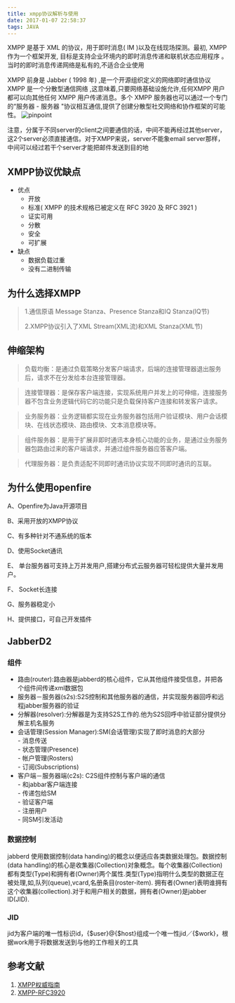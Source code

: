 ```yaml
---
title: xmpp协议解析与使用
date: 2017-01-07 22:58:37
tags: JAVA
---
```

XMPP 是基于 XML 的协议，用于即时消息( IM )以及在线现场探测。最初, XMPP 作为一个框架开发, 目标是支持企业环境内的即时消息传递和联机状态应用程序 。当时的即时消息传递网络是私有的,不适合企业使用

XMPP 前身是 Jabber ( 1998 年) ,是一个开源组织定义的网络即时通信协议XMPP 是一个分散型通信网络 ,这意味着,只要网络基础设施允许,任何XMPP 用户都可以向其他任何 XMPP 用户传递消息。多个 XMPP 服务器也可以通过一个专门的“服务器 - 服务器 "协议相互通信,提供了创建分散型社交网络和协作框架的可能性。
![pinpoint](http://7xkrul.com1.z1.glb.clouddn.com/XMPP%E6%9E%B6%E6%9E%84.png "图1 xmpp通用框架")
<!-- more -->
注意，分属于不同server的client之间要通信的话，中间不能再经过其他server，这2个server必须直接通信。对于XMPP来说，server不能象email server那样，中间可以经过若干个server才能把邮件发送到目的地
## XMPP协议优缺点
- 优点 
   - 开放 
   - 标准( XMPP 的技术规格已被定义在 RFC 3920 及 RFC 3921 ) 
   - 证实可用 
   - 分散 
   - 安全 
   - 可扩展 
- 缺点 
   - 数据负载过重 
   - 没有二进制传输

## 为什么选择XMPP
>1.通信原语  Message Stanza、Presence Stanza和IQ Stanza(IQ节)
>
>2.XMPP协议引入了XML Stream(XML流)和XML Stanza(XML节)
>
>

## 伸缩架构
> 负载均衡：是通过负载策略分发客户端请求，后端的连接管理器退出服务后，请求不在分发给本台连接管理器。

> 连接管理器：是保存客户端连接，实现系统用户并发上的可伸缩，连接服务器不包含业务逻辑代码它的功能只是负载保持客户连接和转发客户请求。

>业务服务器：业务逻辑都实现在业务服务器包括用户验证模块、用户会话模块、在线状态模块、路由模块、文本消息模块等。

>组件服务器：是用于扩展非即时通讯本身核心功能的业务，是通过业务服务器包路由过来的客户端请求，并通过组件服务器应答客户端。

>代理服务器：是负责适配不同即时通讯协议实现不同即时通讯的互联。

## 为什么使用openfire
A、Openfire为Java开源项目

B、采用开放的XMPP协议

C、有多种针对不通系统的版本

D、使用Socket通讯

E、 单台服务器可支持上万并发用户,搭建分布式云服务器可轻松提供大量并发用户。

F、 Socket长连接

G、服务器稳定小

H、提供接口，可自己开发插件 

## JabberD2

### 组件

- 路由(router):路由器是jabberd的核心组件，它从其他组件接受信息，并把各个组件间传递xml数据包
- 服务器－服务器(s2s):S2S控制和其他服务器的通信，并实现服务器回呼和远程jabber服务器的验证
- 分解器(resolver):分解器是为支持S2S工作的.他为S2S回呼中验证部分提供分解主机名服务
- 会话管理(Session Manager):SM(会话管理)实现了即时消息的大部分  
      - 消息传送  
      - 状态管理(Presence)  
      - 帐户管理(Rosters)  
      - 订阅(Subscriptions)  
- 客户端－服务器端(c2s): C2S组件控制与客户端的通信  
      - 和jabbar客户端连接  
      - 传递包给SM  
      - 验证客户端  
      - 注册用户  
      - 同SM引发活动  

### 数据控制
jabberd 使用数据控制(data handing)的概念以便适应各类数据处理包。数据控制(data handling)的核心是收集器(Collection)对象概念。每个收集器(Collection)都有类型(Type)和拥有者(Owner)两个属性.类型(Type)指明什么类型的数据正在被处理,如,队列(queue),vcard,名册条目(roster-item). 拥有者(Owner)表明谁拥有这个收集器(collection).对于和用户相关的数据，拥有者(Owner)是jabber ID(JID).

### JID
jid为客户端的唯一性标识id，{$user}@{$host}组成一个唯一性jid／{$work}，根据work用于将数据发送到与他的工作相关的工具

## 参考文献
1. [XMPP权威指南](http://wiki.jabbercn.org/%E9%A6%96%E9%A1%B5)
2. [XMPP-RFC3920](http://wiki.jabbercn.org/RFC3920)

